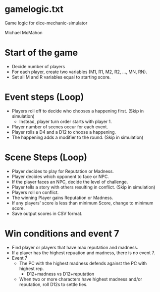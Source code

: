 # gamelogic.txt

Game logic for dice-mechanic-simulator

Michael McMahon

# Start of the game
- Decide number of players
- For each player, create two variables (M1, R1, M2, R2, ..., MN, RN).
- Set all M and R variables equal to starting score.

# Event steps (Loop)
- Players roll off to decide who chooses a happening first. (Skip in simulation)
  - Instead, player turn order starts with player 1.
- Player number of scenes occur for each event.
- Player rolls a D4 and a D12 to choose a happening.
- The happening adds a modifier to the round. (Skip in simulation)

# Scene Steps (Loop)
- Player decides to play for Reputation or Madness.
- Player decides which opponent to face or NPC.
- If the player faces an NPC, decide the level of challenge.
- Player tells a story with others resulting in conflict. (Skip in simulation)
- Players roll on conflict.
- The winning Player gains Reputation or Madness.
- If any players' score is less than minimum Score, change to minimum score.
- Save output scores in CSV format.

# Win conditions and event 7
- Find player or players that have max reputation and madness.
- If a player has the highest repuation and madness, there is no event 7.
- Event 7
  - The PC with the highest madness defends against the PC with highest rep.
    - D12+madness vs D12+reputation
  - When two or more characters have highest madness and/or reputation, roll
D12s to settle ties.
